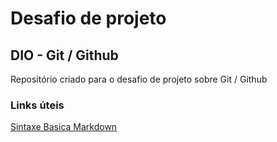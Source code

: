 # Desafio de projeto
## DIO - Git / Github

Repositório criado para o desafio de projeto sobre Git / Github


### Links úteis
[Sintaxe Basica Markdown](https://www.markdownguide.org/)
